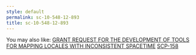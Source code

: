 ```yaml
---
style: default
permalink: sc-10-548-12-893
title: sc-10-548-12-893
---
```

You may also like:
[GRANT REQUEST FOR THE DEVELOPMENT OF TOOLS FOR MAPPING LOCALES WITH INCONSISTENT SPACETIME](http://scp-wiki.net/grant-request-for-the-development-of-tools-for-mapping-local)
[SCP-158](http://scp-wiki.net/scp-158)